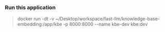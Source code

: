 ##

### Run this application

>  docker run -dt  -v ~/Desktop/workspace/fast-llm/knowledge-base-embedding:/app/kbe  -p 8000:8000 --name kbe-dev  kbe:dev